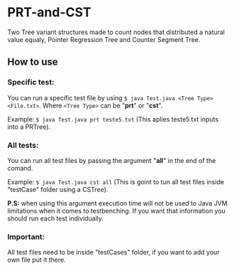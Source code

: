 # PRT-and-CST
Two Tree variant structures made to count nodes that distributed a natural value equaly, Pointer Regression Tree and Counter Segment Tree.

## How to use
### Specific test:
You can run a specific test file by using `$ java Test.java <Tree Type> <File.txt>`.
Where `<Tree Type>` can be "**prt**" or "**cst**".

Example: `$ java Test.java prt teste5.txt` (This aplies teste5.txt inputs into a PRTree).

### All tests:
You can run all test files by passing the argument "**all**" in the end of the comand.

Example: `$ java Test.java cst all` (This is goint to tun all test files inside "testCase" folder using a CSTree).

**P.S:** when using this argument execution time will not be used to Java JVM limitations when it comes to testbenching. If you want that information you should run each test individually.

### Important: 

All test files need to be inside "testCases" folder, if you want to add your own file put it there.
